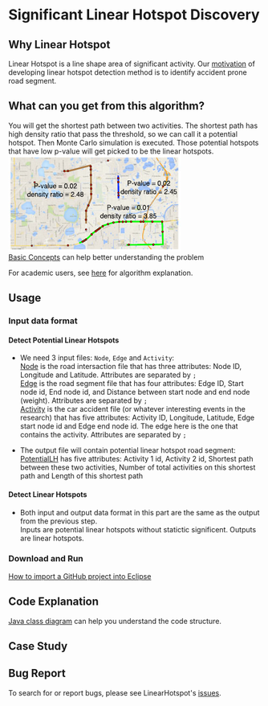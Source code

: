 # Significant Linear Hotspot Discovery
## Why Linear Hotspot
Linear Hotspot is a line shape area of significant activity. Our [motivation](https://github.com/SpatialUMN/LinearHotspot-Java/wiki/Motivation-of-Developing-Linear-Hotspot-Detection-Method) of developing linear hotspot detection method is to identify accident prone road segment.

## What can you get from this algorithm?  
You will get the shortest path between two activities. The shortest path has high density ratio that pass the threshold, so we can call it a potential hotspot. Then Monte Carlo simulation is executed. Those potential hotspots that have low p-value will get picked to be the linear hotspots.   
![Linear](https://github.com/SpatialUMN/LinearHotspot-Java/blob/master/image/linear.PNG)  
[Basic Concepts](https://github.com/SpatialUMN/LinearHotspot-Java/wiki/Basic-Concepts) can help better understanding the problem
  
For academic users, see [here](https://github.com/SpatialUMN/LinearHotspot-Java/wiki/Algorithm-Explanation) for algorithm explanation.
## Usage   
### Input data format     
#### Detect Potential Linear Hotspots  
* We need 3 input files: `Node`, `Edge` and `Activity`:     
[Node](https://github.com/SpatialUMN/LinearHotspot-Java/blob/master/SampleData/Node.txt) is the road intersaction file that has three attributes: Node ID, Longitude and Latitude. Attributes are separated by `;`    
[Edge](https://github.com/SpatialUMN/LinearHotspot-Java/blob/master/SampleData/Edge.txt) is the road segment file that has four attributes: Edge ID, Start node id, End node id, and Distance between start node and end node (weight). Attributes are separated by `;`  
[Activity](https://github.com/SpatialUMN/LinearHotspot-Java/blob/master/SampleData/Activity.txt) is the car accident file (or whatever interesting events in the research) that has five attributes: Activity ID, Longitude, Latitude, Edge start node id and Edge end node id. The edge here is the one that contains the activity. Attributes are separated by `;`  

* The output file will contain potential linear hotspot road segment:   
[PotentialLH](https://github.com/SpatialUMN/LinearHotspot-Java/blob/master/SampleData/PotentialLH.txt) has five attributes: Activity 1 id, Activity 2 id, Shortest path between these two activities, Number of total activities on this shortest path and Length of this shortest path

#### Detect Linear Hotspots
* Both input and output data format in this part are the same as the output from the previous step.  
Inputs are potential linear hotspots without statictic significent. Outputs are linear hotspots.


### Download and Run  
[How to import a GitHub project into Eclipse](https://github.com/collab-uniba/socialcde4eclipse/wiki/How-to-import-a-GitHub-project-into-Eclipse)  

## Code Explanation
[Java class diagram](https://github.com/SpatialUMN/LinearHotspot-Java/wiki/Java-Class-Diagram) can help you understand the code structure.

## Case Study

## Bug Report
To search for or report bugs, please see LinearHotspot's [issues](https://github.com/SpatialUMN/LinearHotspot-Java/issues).
